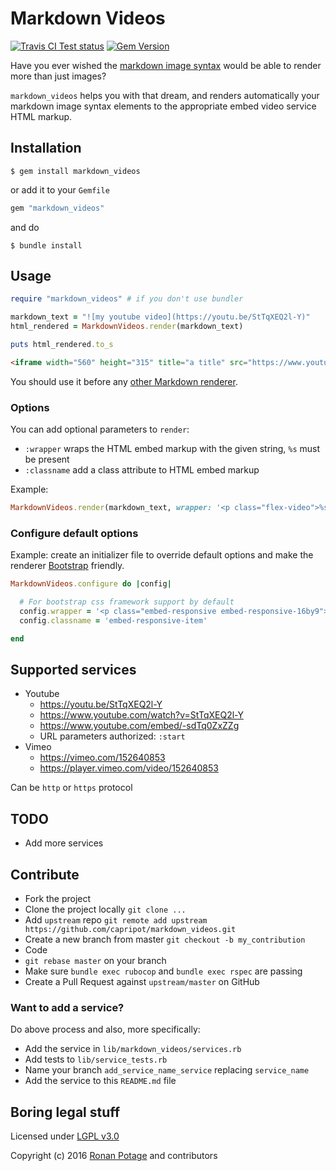 # Markdown Videos

[![Travis CI Test status](https://travis-ci.org/capripot/markdown_videos.svg)](https://travis-ci.org/capripot/markdown_videos)
[![Gem Version](https://badge.fury.io/rb/markdown_videos.svg)](https://badge.fury.io/rb/markdown_videos)

Have you ever wished the [markdown image syntax](https://daringfireball.net/projects/markdown/syntax#img) would be able to render more than just images?

`markdown_videos` helps you with that dream, and renders automatically your markdown image syntax elements to the appropriate embed video service HTML markup.

## Installation

```
$ gem install markdown_videos
```

or add it to your `Gemfile`

``` ruby
gem "markdown_videos"
```

and do

```
$ bundle install
```

## Usage

```ruby
require "markdown_videos" # if you don't use bundler

markdown_text = "![my youtube video](https://youtu.be/StTqXEQ2l-Y)"
html_rendered = MarkdownVideos.render(markdown_text)

puts html_rendered.to_s
```

```html
<iframe width="560" height="315" title="a title" src="https://www.youtube.com/embed/StTqXEQ2l-Y" frameborder="0" allowfullscreen></iframe>
```

You should use it before any [other Markdown renderer](https://github.com/vmg/redcarpet).

### Options

You can add optional parameters to `render`:
- `:wrapper` wraps the HTML embed markup with the given string, `%s` must be present
- `:classname` add a class attribute to HTML embed markup

Example:
```ruby
MarkdownVideos.render(markdown_text, wrapper: '<p class="flex-video">%s</p>', classname: "embed-video")
```


### Configure default options

Example: create an initializer file to override default options and make the renderer [Bootstrap](http://getbootstrap.com/components/#responsive-embed) friendly.

```ruby
MarkdownVideos.configure do |config|

  # For bootstrap css framework support by default
  config.wrapper = '<p class="embed-responsive embed-responsive-16by9">%s</p>'
  config.classname = 'embed-responsive-item'

end
```

## Supported services

- Youtube
  - https://youtu.be/StTqXEQ2l-Y
  - https://www.youtube.com/watch?v=StTqXEQ2l-Y
  - https://www.youtube.com/embed/-sdTq0ZxZZg
  - URL parameters authorized: `:start`
- Vimeo
  - https://vimeo.com/152640853
  - https://player.vimeo.com/video/152640853

Can be `http` or `https` protocol

## TODO

- Add more services

## Contribute

- Fork the project
- Clone the project locally `git clone ...`
- Add `upstream` repo `git remote add upstream https://github.com/capripot/markdown_videos.git`
- Create a new branch from master `git checkout -b my_contribution`
- Code
- `git rebase master` on your branch
- Make sure `bundle exec rubocop` and `bundle exec rspec` are passing
- Create a Pull Request against `upstream/master` on GitHub

### Want to add a service?

Do above process and also, more specifically:

- Add the service in `lib/markdown_videos/services.rb`
- Add tests to `lib/service_tests.rb`
- Name your branch `add_service_name_service` replacing `service_name`
- Add the service to this `README.md` file

## Boring legal stuff

Licensed under [LGPL v3.0](http://www.gnu.org/licenses/lgpl-3.0.en.html)

Copyright (c) 2016 [Ronan Potage](https://github.com/capripot) and contributors
